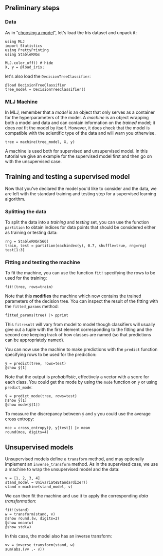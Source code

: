 <!--This file was generated, do not modify it.-->
[MLJ.jl]: https://github.com/alan-turing-institute/MLJ.jl
[RDatasets.jl]: https://github.com/JuliaStats/RDatasets.jl
[DecisionTree.jl]: https://github.com/bensadeghi/DecisionTree.jl

## Preliminary steps

### Data

As in "[choosing a model](/getting-started/choosing-a-model/)", let's load the Iris dataset and unpack it:

```julia:ex1
using MLJ
import Statistics
using PrettyPrinting
using StableRNGs

MLJ.color_off() # hide
X, y = @load_iris;
```

let's also load the `DecisionTreeClassifier`:

```julia:ex2
@load DecisionTreeClassifier
tree_model = DecisionTreeClassifier()
```

### MLJ Machine

In MLJ, remember that a *model* is an object that only serves as a container for the hyperparameters of the model.
A *machine* is an object wrapping both a model and data and can contain information on the *trained* model; it does *not* fit the model by itself.
However, it does check that the model is compatible with the scientific type of the data and will warn you otherwise.

```julia:ex3
tree = machine(tree_model, X, y)
```

A machine is used both for supervised and unsupervised model.
In this tutorial we give an example for the supervised model first and then go on with the unsupervised case.

## Training and testing a supervised model

Now that you've declared the model you'd like to consider and the data, we are left with the standard training and testing step for a supervised learning algorithm.

### Splitting the data

To split the data into a *training* and *testing* set, you can use the function `partition` to obtain indices for data points that should be considered either as training or testing data:

```julia:ex4
rng = StableRNG(566)
train, test = partition(eachindex(y), 0.7, shuffle=true, rng=rng)
test[1:3]
```

### Fitting and testing the machine

To fit the machine, you can use the function `fit!` specifying the rows to be used for the training:

```julia:ex5
fit!(tree, rows=train)
```

Note that this **modifies** the machine which now contains the trained parameters of the decision tree.
You can inspect the result of the fitting with the `fitted_params` method:

```julia:ex6
fitted_params(tree) |> pprint
```

This `fitresult` will vary from model to model though classifiers will usually give out a tuple with the first element corresponding to the fitting and the second one keeping track of how classes are named (so that predictions can be appropriately named).

You can now use the machine to make predictions with the `predict` function specifying rows to be used for the prediction:

```julia:ex7
ŷ = predict(tree, rows=test)
@show ŷ[1]
```

Note that the output is *probabilistic*, effectively a vector with a score for each class.
You could get the mode by using the `mode` function on `ŷ` or using `predict_mode`:

```julia:ex8
ȳ = predict_mode(tree, rows=test)
@show ȳ[1]
@show mode(ŷ[1])
```

To measure the discrepancy between `ŷ` and `y` you could use the average cross entropy:

```julia:ex9
mce = cross_entropy(ŷ, y[test]) |> mean
round(mce, digits=4)
```

## Unsupervised models

Unsupervised models define a `transform` method,
and may optionally implement an `inverse_transform` method.
As in the supervised case, we use a machine to wrap the unsupervised model and the data:

```julia:ex10
v = [1, 2, 3, 4]
stand_model = UnivariateStandardizer()
stand = machine(stand_model, v)
```

We can then fit the machine and use it to apply the corresponding *data transformation*:

```julia:ex11
fit!(stand)
w = transform(stand, v)
@show round.(w, digits=2)
@show mean(w)
@show std(w)
```

In this case, the model also has an inverse transform:

```julia:ex12
vv = inverse_transform(stand, w)
sum(abs.(vv .- v))
```

